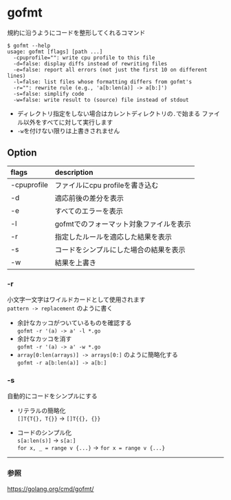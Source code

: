# gofmt

規約に沿うようにコードを整形してくれるコマンド  

```
$ gofmt --help
usage: gofmt [flags] [path ...]
  -cpuprofile="": write cpu profile to this file
  -d=false: display diffs instead of rewriting files
  -e=false: report all errors (not just the first 10 on different lines)
  -l=false: list files whose formatting differs from gofmt's
  -r="": rewrite rule (e.g., 'a[b:len(a)] -> a[b:]')
  -s=false: simplify code
  -w=false: write result to (source) file instead of stdout
```

- ディレクトリ指定をしない場合はカレントディレクトリの`.`で始まる
ファイル以外をすべてに対して実行します
- `-w`を付けない限りは上書きされません

## Option

| flags | description |
|:-------|:------------|
| -cpuprofile | ファイルにcpu profileを書き込む|
| -d | 適応前後の差分を表示 |
| -e | すべてのエラーを表示 |
| -l | gofmtでのフォーマット対象ファイルを表示 |
| -r | 指定したルールを適応した結果を表示 |
| -s | コードをシンプルにした場合の結果を表示 |
| -w | 結果を上書き |


### -r
小文字一文字はワイルドカードとして使用されます  
`pattern -> replacement` のように書く

- 余計なカッコがついているものを確認する  
`gofmt -r '(a) -> a' -l *.go`
- 余計なカッコを消す  
`gofmt -r '(a) -> a' -w *.go`
- `array[0:len(arrays)] -> arrays[0:]` のように簡略化する  
`gofmt -r a[b:len(a)] -> a[b:]`

### -s
自動的にコードをシンプルにする
- リテラルの簡略化  
`[]T{T{}, T{}}` -> `[]T{{}, {}}`  

- コードのシンプル化  
`s[a:len(s)]` -> `s[a:]`  
`for x, _ = range v {...}` -> `for x = range v {...}`


---
### 参照  
https://golang.org/cmd/gofmt/
